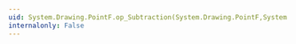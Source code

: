 ```yaml
---
uid: System.Drawing.PointF.op_Subtraction(System.Drawing.PointF,System.Drawing.SizeF)
internalonly: False
---
```

